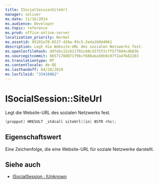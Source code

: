 ```yaml
---
title: ISocialSessionSiteUrl
manager: soliver
ms.date: 11/16/2014
ms.audience: Developer
ms.topic: reference
ms.prod: office-online-server
localization_priority: Normal
ms.assetid: 95281e78-6517-428a-93c5-2e4a168d4661
description: Legt die Website-URL des sozialen Netzwerks fest.
ms.openlocfilehash: dd7ebc22c611701c68c5575f2cff5779d4cd603b
ms.sourcegitcommit: 8657170d071f9bcf680aba50b9c07f2a4fb82283
ms.translationtype: MT
ms.contentlocale: de-DE
ms.lasthandoff: 04/28/2019
ms.locfileid: "33416062"
---
```

# <a name="isocialsessionsiteurl"></a>ISocialSession::SiteUrl

Legt die Website-URL des sozialen Netzwerks fest. 
  
```cpp
[propput] HRESULT _stdcall siteUrl([in] BSTR rhs);
```

## <a name="property-value"></a>Eigenschaftswert

Eine Zeichenfolge, die eine Website-URL für soziale Netzwerke darstellt.
  
## <a name="see-also"></a>Siehe auch

- [ISocialSession : IUnknown](isocialsessioniunknown.md)


